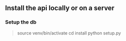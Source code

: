## Install the api locally or on a server

### Setup the db
> source venv/bin/activate
> cd install
> python setup.py 
